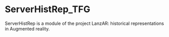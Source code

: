 # ServerHistRep_TFG
ServerHistRep is a module of the project LanzAR: historical representations in Augmented reality.
